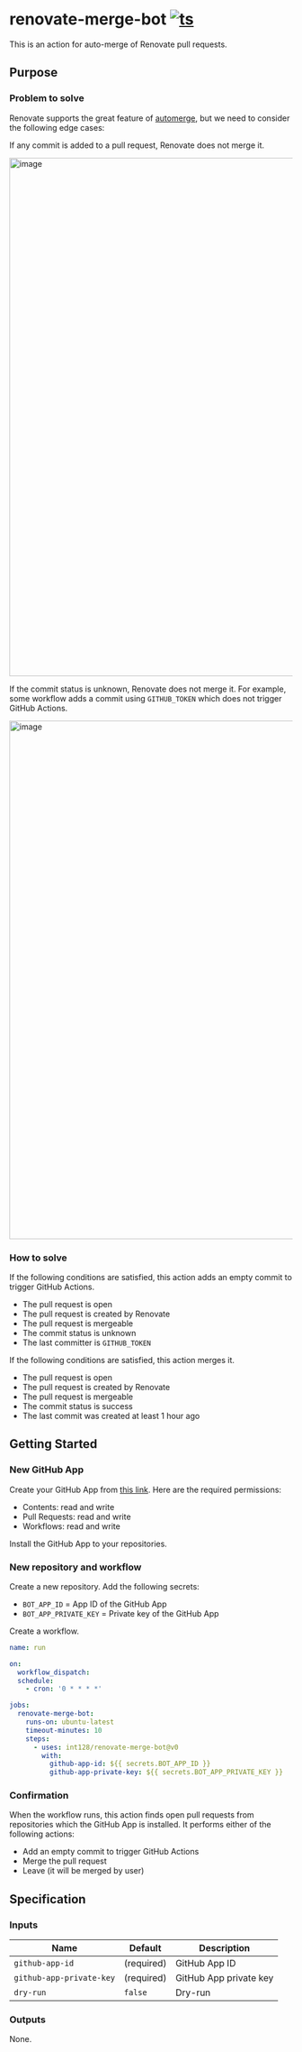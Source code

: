 # renovate-merge-bot [![ts](https://github.com/int128/renovate-merge-bot/actions/workflows/ts.yaml/badge.svg)](https://github.com/int128/renovate-merge-bot/actions/workflows/ts.yaml)

This is an action for auto-merge of Renovate pull requests.

## Purpose

### Problem to solve

Renovate supports the great feature of [automerge](https://docs.renovatebot.com/key-concepts/automerge/),
but we need to consider the following edge cases:

If any commit is added to a pull request, Renovate does not merge it.

<img width="920" alt="image" src="https://user-images.githubusercontent.com/321266/235568740-0d0418a2-f02b-49e1-ac4e-dd6a7aaed73e.png">

If the commit status is unknown, Renovate does not merge it.
For example, some workflow adds a commit using `GITHUB_TOKEN` which does not trigger GitHub Actions.

<img width="920" alt="image" src="https://user-images.githubusercontent.com/321266/235568978-55c50732-ef6c-4e3d-986b-85da8757c941.png">

### How to solve

If the following conditions are satisfied, this action adds an empty commit to trigger GitHub Actions.

- The pull request is open
- The pull request is created by Renovate
- The pull request is mergeable
- The commit status is unknown
- The last committer is `GITHUB_TOKEN`

If the following conditions are satisfied, this action merges it.

- The pull request is open
- The pull request is created by Renovate
- The pull request is mergeable
- The commit status is success
- The last commit was created at least 1 hour ago

## Getting Started

### New GitHub App

Create your GitHub App from [this link](https://github.com/settings/apps/new?webhook_active=false&url=https://github.com/int128/renovate-merge-bot&contents=write&pull_requests=write&workflows=write).
Here are the required permissions:

- Contents: read and write
- Pull Requests: read and write
- Workflows: read and write

Install the GitHub App to your repositories.

### New repository and workflow

Create a new repository.
Add the following secrets:

- `BOT_APP_ID` = App ID of the GitHub App
- `BOT_APP_PRIVATE_KEY` = Private key of the GitHub App

Create a workflow.

```yaml
name: run

on:
  workflow_dispatch:
  schedule:
    - cron: '0 * * * *'

jobs:
  renovate-merge-bot:
    runs-on: ubuntu-latest
    timeout-minutes: 10
    steps:
      - uses: int128/renovate-merge-bot@v0
        with:
          github-app-id: ${{ secrets.BOT_APP_ID }}
          github-app-private-key: ${{ secrets.BOT_APP_PRIVATE_KEY }}
```

### Confirmation

When the workflow runs, this action finds open pull requests from repositories which the GitHub App is installed.
It performs either of the following actions:

- Add an empty commit to trigger GitHub Actions
- Merge the pull request
- Leave (it will be merged by user)

## Specification

### Inputs

| Name | Default | Description
|------|----------|------------
| `github-app-id` | (required) | GitHub App ID
| `github-app-private-key` | (required) | GitHub App private key
| `dry-run` | `false` | Dry-run

### Outputs

None.
